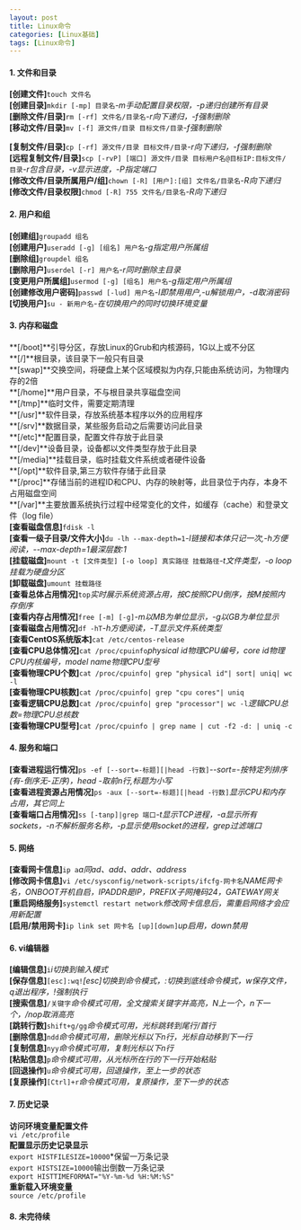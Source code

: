 ```yaml
---
layout: post
title: Linux命令
categories: [Linux基础]
tags: [Linux命令]
---
```

#### 1. 文件和目录
**[创建文件]**`touch 文件名`  
**[创建目录]**`mkdir [-mp] 目录名`*-m手动配置目录权限，-p递归创建所有目录*  
**[删除文件/目录]**`rm [-rf] 文件名/目录名`*-r向下递归，-f强制删除*  
**[移动文件/目录]**`mv [-f] 源文件/目录 目标文件/目录`*-f强制删除*  
<!-- more -->
**[复制文件/目录]**`cp [-rf] 源文件/目录 目标文件/目录`*-r向下递归，-f强制删除*  
**[远程复制文件/目录]**`scp [-rvP] [端口] 源文件/目录 目标用户名@目标IP:目标文件/目录`*-r包含目录，-v显示进度，-P指定端口*  
**[修改文件/目录所属用户/组]**`chown [-R] [用户]:[组] 文件名/目录名`*-R向下递归*  
**[修改文件/目录权限]**`chmod [-R] 755 文件名/目录名`*-R向下递归*  
#### 2. 用户和组
**[创建组]**`groupadd 组名`  
**[创建用户]**`useradd [-g] [组名] 用户名`*-g指定用户所属组*  
**[删除组]**`groupdel 组名`  
**[删除用户]**`userdel [-r] 用户名`*-r同时删除主目录*  
**[变更用户所属组]**`usermod [-g] [组名] 用户名`*-g指定用户所属组*  
**[创建修改用户密码]**`passwd [-lud] 用户名`*-l即禁用用户,-u解锁用户，-d取消密码*  
**[切换用户]**`su - 新用户名`*-在切换用户的同时切换环境变量*  
#### 3. 内存和磁盘
**[/boot]**引导分区，存放Linux的Grub和内核源码，1G以上或不分区  
**[/]**根目录，该目录下一般只有目录  
**[swap]**交换空间，将硬盘上某个区域模拟为内存,只能由系统访问，为物理内存的2倍  
**[/home]**用户目录，不与根目录共享磁盘空间  
**[/tmp]**临时文件，需要定期清理  
**[/usr]**软件目录，存放系统基本程序以外的应用程序  
**[/srv]**数据目录，某些服务启动之后需要访问此目录  
**[/etc]**配置目录，配置文件存放于此目录  
**[/dev]**设备目录，设备都以文件类型存放于此目录  
**[/media]**挂载目录，临时挂载文件系统或者硬件设备  
**[/opt]**软件目录,第三方软件存储于此目录  
**[/proc]**存储当前的进程ID和CPU、内存的映射等，此目录位于内存，本身不占用磁盘空间  
**[/var]**主要放置系统执行过程中经常变化的文件，如缓存（cache）和登录文件（log file）  
**[查看磁盘信息]**`fdisk -l`  
**[查看一级子目录/文件大小]**`du -lh --max-depth=1`*-l链接和本体只记一次,-h方便阅读，--max-depth=1最深层数:1*  
**[挂载磁盘]**`mount -t [文件类型] [-o loop] 真实路径 挂载路径`*-t文件类型，-o loop挂载为硬盘分区*  
**[卸载磁盘]**`umount 挂载路径`  
**[查看总体占用情况]**`top`*实时展示系统资源占用，按C按照CPU倒序，按M按照内存倒序*  
**[查看内存占用情况]**`free [-m] [-g]`*-m以MB为单位显示，-g以GB为单位显示*  
**[查看磁盘占用情况]**`df -hT`*-h方便阅读，-T显示文件系统类型*  
**[查看CentOS系统版本]**`cat /etc/centos-release`  
**[查看CPU总体情况]**`cat /proc/cpuinfo`*physical id物理CPU编号，core id物理CPU内核编号，model name物理CPU型号*  
**[查看物理CPU个数]**`cat /proc/cpuinfo| grep "physical id"| sort| uniq| wc -l`  
**[查看物理CPU核数]**`cat /proc/cpuinfo| grep "cpu cores"| uniq`  
**[查看逻辑CPU总数]**`cat /proc/cpuinfo| grep "processor"| wc -l`*逻辑CPU总数=物理CPU总核数*  
**[查看物理CPU型号]**`cat /proc/cpuinfo | grep name | cut -f2 -d: | uniq -c`  
#### 4. 服务和端口
**[查看进程运行情况]**`ps -ef [--sort=-标题][|head -行数]`*--sort=-按特定列排序(有-倒序无-正序)，head -取前n行,标题为小写*  
**[查看进程资源占用情况]**`ps -aux [--sort=-标题][|head -行数]`*显示CPU和内存占用，其它同上*  
**[查看端口占用情况]**`ss [-tanp]|grep 端口`*-t显示TCP进程，-a显示所有sockets，-n不解析服务名称，-p显示使用socket的进程，grep过滤端口*  
#### 5. 网络
**[查看网卡信息]**`ip a`*a同ad、add、addr、address*  
**[修改网卡信息]**`vi /etc/sysconfig/network-scripts/ifcfg-网卡名`*NAME网卡名，ONBOOT开机自启，IPADDR是IP，PREFIX子网掩码24，GATEWAY网关*  
**[重启网络服务]**`systemctl restart network`*修改网卡信息后，需重启网络才会应用新配置*  
**[启用/禁用网卡]**`ip link set 网卡名 [up][down]`*up启用，down禁用*  
#### 6. vi编辑器
**[编辑信息]**`i`*i切换到输入模式*  
**[保存信息]**`[esc]:wq!`*[esc]切换到命令模式，:切换到底线命令模式，w保存文件，q退出程序，!强制执行*  
**[搜索信息]**`/关键字`*命令模式可用，全文搜索关键字并高亮，N上一个，n下一个，/nop取消高亮*  
**[跳转行数]**`shift+g/gg`*命令模式可用，光标跳转到尾行/首行*  
**[删除信息]**`ndd`*命令模式可用，删除光标以下n行，光标自动移到下一行*  
**[复制信息]**`nyy`*命令模式可用，复制光标以下n行*  
**[粘贴信息]**`p`*命令模式可用，从光标所在行的下一行开始粘贴*  
**[回退操作]**`u`*命令模式可用，回退操作，至上一步的状态*  
**[复原操作]**`[Ctrl]+r`*命令模式可用，复原操作，至下一步的状态*  
#### 7. 历史记录
**访问环境变量配置文件**  
`vi /etc/profile`  
**配置显示历史记录显示**  
`export HISTFILESIZE=10000`*保留一万条记录  
`export HISTSIZE=10000`输出倒数一万条记录  
`export HISTTIMEFORMAT="%Y-%m-%d %H:%M:%S"`  
**重新载入环境变量**  
`source /etc/profile`  
#### 8. 未完待续
